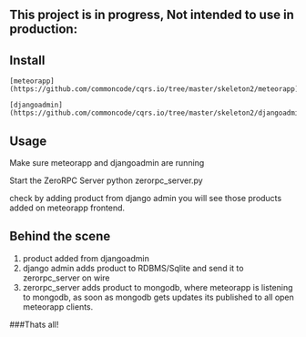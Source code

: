 This project is in progress, Not intended to use in production:
---------------------------------------------------------------


Install
-------
    [meteorapp](https://github.com/commoncode/cqrs.io/tree/master/skeleton2/meteorapp)
    
    [djangoadmin](https://github.com/commoncode/cqrs.io/tree/master/skeleton2/djangoadmin)
    


Usage
-----

Make sure meteorapp and djangoadmin are running

Start the ZeroRPC Server
    python zerorpc_server.py
    

check by adding product from django admin you will see those products added on meteorapp frontend.

Behind the scene
----------------

1. product added from djangoadmin
2. django admin adds product to RDBMS/Sqlite and send it to zerorpc_server on wire
3. zerorpc_server adds product to mongodb, where meteorapp is listening to mongodb, as soon as mongodb gets updates its published to all open meteorapp clients.


###Thats all!




